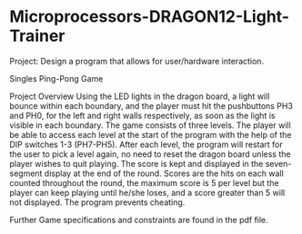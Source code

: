 # Microprocessors-DRAGON12-Light-Trainer
Project: Design a program that allows for user/hardware interaction. 

Singles Ping-Pong Game

Project Overview
Using the LED lights in the dragon board, a light will bounce within each boundary, and the player 
must hit the pushbuttons PH3 and PH0, for the left and right walls respectively, as soon as the 
light is visible in each boundary.
The game consists of three levels. The player will be able to access each level at the start of the 
program with the help of the DIP switches 1-3 (PH7-PH5). After each level, the program will 
restart for the user to pick a level again, no need to reset the dragon board unless the player wishes to 
quit playing. The score is kept and displayed in the seven-segment display at the end of the 
round. Scores are the hits on each wall counted throughout the round, the maximum score is 5 per 
level but the player can keep playing until he/she loses, and a score greater than 5 will not displayed.
The program prevents cheating.

Further Game specifications and constraints are found in the pdf file.
